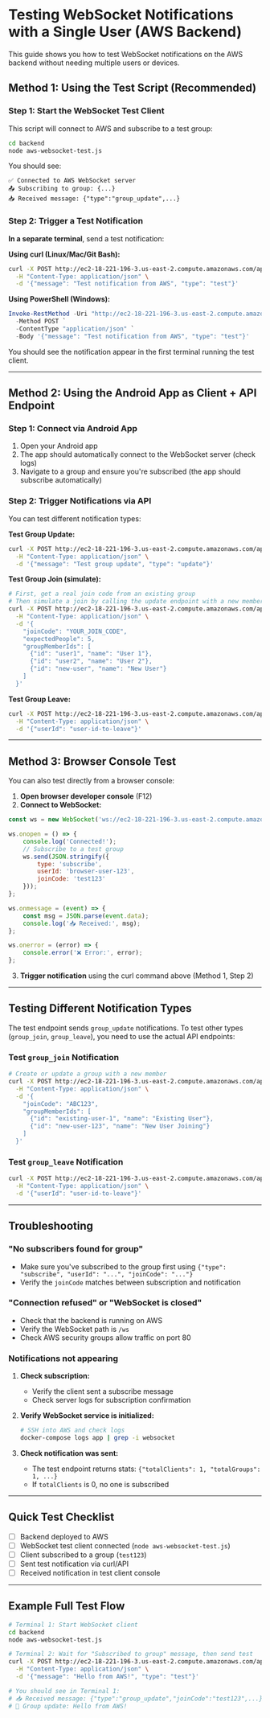 # Testing WebSocket Notifications with a Single User (AWS Backend)

This guide shows you how to test WebSocket notifications on the AWS backend without needing multiple users or devices.

## Method 1: Using the Test Script (Recommended)

### Step 1: Start the WebSocket Test Client

This script will connect to AWS and subscribe to a test group:

```bash
cd backend
node aws-websocket-test.js
```

You should see:
```
✅ Connected to AWS WebSocket server
📤 Subscribing to group: {...}
📥 Received message: {"type":"group_update",...}
```

### Step 2: Trigger a Test Notification

**In a separate terminal**, send a test notification:

**Using curl (Linux/Mac/Git Bash):**
```bash
curl -X POST http://ec2-18-221-196-3.us-east-2.compute.amazonaws.com/api/test/websocket-notification/test123 \
  -H "Content-Type: application/json" \
  -d '{"message": "Test notification from AWS", "type": "test"}'
```

**Using PowerShell (Windows):**
```powershell
Invoke-RestMethod -Uri "http://ec2-18-221-196-3.us-east-2.compute.amazonaws.com/api/test/websocket-notification/test123" `
  -Method POST `
  -ContentType "application/json" `
  -Body '{"message": "Test notification from AWS", "type": "test"}'
```

You should see the notification appear in the first terminal running the test client.

---

## Method 2: Using the Android App as Client + API Endpoint

### Step 1: Connect via Android App

1. Open your Android app
2. The app should automatically connect to the WebSocket server (check logs)
3. Navigate to a group and ensure you're subscribed (the app should subscribe automatically)

### Step 2: Trigger Notifications via API

You can test different notification types:

**Test Group Update:**
```bash
curl -X POST http://ec2-18-221-196-3.us-east-2.compute.amazonaws.com/api/test/websocket-notification/YOUR_JOIN_CODE \
  -H "Content-Type: application/json" \
  -d '{"message": "Test group update", "type": "update"}'
```

**Test Group Join (simulate):**
```bash
# First, get a real join code from an existing group
# Then simulate a join by calling the update endpoint with a new member
curl -X POST http://ec2-18-221-196-3.us-east-2.compute.amazonaws.com/api/groups/update \
  -H "Content-Type: application/json" \
  -d '{
    "joinCode": "YOUR_JOIN_CODE",
    "expectedPeople": 5,
    "groupMemberIds": [
      {"id": "user1", "name": "User 1"},
      {"id": "user2", "name": "User 2"},
      {"id": "new-user", "name": "New User"}
    ]
  }'
```

**Test Group Leave:**
```bash
curl -X POST http://ec2-18-221-196-3.us-east-2.compute.amazonaws.com/api/groups/leave/YOUR_JOIN_CODE \
  -H "Content-Type: application/json" \
  -d '{"userId": "user-id-to-leave"}'
```

---

## Method 3: Browser Console Test

You can also test directly from a browser console:

1. **Open browser developer console** (F12)
2. **Connect to WebSocket:**
```javascript
const ws = new WebSocket('ws://ec2-18-221-196-3.us-east-2.compute.amazonaws.com:80/ws');

ws.onopen = () => {
    console.log('Connected!');
    // Subscribe to a test group
    ws.send(JSON.stringify({
        type: 'subscribe',
        userId: 'browser-user-123',
        joinCode: 'test123'
    }));
};

ws.onmessage = (event) => {
    const msg = JSON.parse(event.data);
    console.log('📥 Received:', msg);
};

ws.onerror = (error) => {
    console.error('❌ Error:', error);
};
```

3. **Trigger notification** using the curl command above (Method 1, Step 2)

---

## Testing Different Notification Types

The test endpoint sends `group_update` notifications. To test other types (`group_join`, `group_leave`), you need to use the actual API endpoints:

### Test `group_join` Notification

```bash
# Create or update a group with a new member
curl -X POST http://ec2-18-221-196-3.us-east-2.compute.amazonaws.com/api/groups/update \
  -H "Content-Type: application/json" \
  -d '{
    "joinCode": "ABC123",
    "groupMemberIds": [
      {"id": "existing-user-1", "name": "Existing User"},
      {"id": "new-user-123", "name": "New User Joining"}
    ]
  }'
```

### Test `group_leave` Notification

```bash
curl -X POST http://ec2-18-221-196-3.us-east-2.compute.amazonaws.com/api/groups/leave/ABC123 \
  -H "Content-Type: application/json" \
  -d '{"userId": "user-id-to-leave"}'
```

---

## Troubleshooting

### "No subscribers found for group"

- Make sure you've subscribed to the group first using `{"type": "subscribe", "userId": "...", "joinCode": "..."}`
- Verify the `joinCode` matches between subscription and notification

### "Connection refused" or "WebSocket is closed"

- Check that the backend is running on AWS
- Verify the WebSocket path is `/ws`
- Check AWS security groups allow traffic on port 80

### Notifications not appearing

1. **Check subscription:**
   - Verify the client sent a subscribe message
   - Check server logs for subscription confirmation

2. **Verify WebSocket service is initialized:**
   ```bash
   # SSH into AWS and check logs
   docker-compose logs app | grep -i websocket
   ```

3. **Check notification was sent:**
   - The test endpoint returns stats: `{"totalClients": 1, "totalGroups": 1, ...}`
   - If `totalClients` is 0, no one is subscribed

---

## Quick Test Checklist

- [ ] Backend deployed to AWS
- [ ] WebSocket test client connected (`node aws-websocket-test.js`)
- [ ] Client subscribed to a group (`test123`)
- [ ] Sent test notification via curl/API
- [ ] Received notification in test client console

---

## Example Full Test Flow

```bash
# Terminal 1: Start WebSocket client
cd backend
node aws-websocket-test.js

# Terminal 2: Wait for "Subscribed to group" message, then send test
curl -X POST http://ec2-18-221-196-3.us-east-2.compute.amazonaws.com/api/test/websocket-notification/test123 \
  -H "Content-Type: application/json" \
  -d '{"message": "Hello from AWS!", "type": "test"}'

# You should see in Terminal 1:
# 📥 Received message: {"type":"group_update","joinCode":"test123",...}
# 📢 Group update: Hello from AWS!
```

